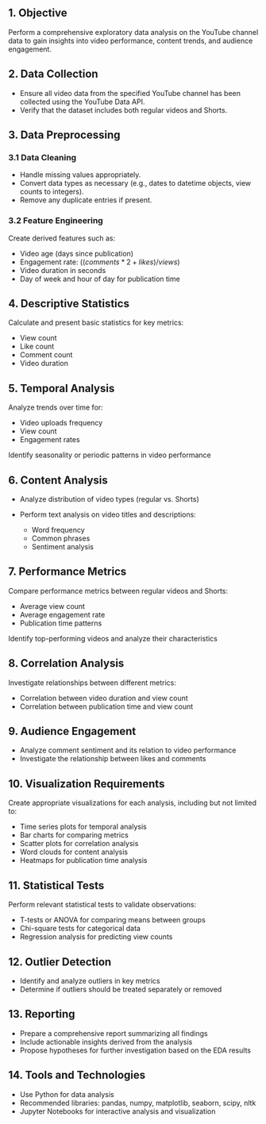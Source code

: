 ## 1. Objective
Perform a comprehensive exploratory data analysis on the YouTube channel data to gain insights into video performance, content trends, and audience engagement.
## 2. Data Collection

- Ensure all video data from the specified YouTube channel has been collected using the YouTube Data API.
- Verify that the dataset includes both regular videos and Shorts.

## 3. Data Preprocessing
### 3.1 Data Cleaning

- Handle missing values appropriately.
- Convert data types as necessary (e.g., dates to datetime objects, view counts to integers).
- Remove any duplicate entries if present.

### 3.2 Feature Engineering

Create derived features such as:
- Video age (days since publication)
- Engagement rate: $((comments*2 + likes) / views)$
- Video duration in seconds
- Day of week and hour of day for publication time

## 4. Descriptive Statistics

Calculate and present basic statistics for key metrics:

- View count
- Like count
- Comment count
- Video duration

## 5. Temporal Analysis

Analyze trends over time for:

- Video uploads frequency
- View count
- Engagement rates

Identify seasonality or periodic patterns in video performance

## 6. Content Analysis

- Analyze distribution of video types (regular vs. Shorts)
- Perform text analysis on video titles and descriptions:

    - Word frequency
    - Common phrases
    - Sentiment analysis

## 7. Performance Metrics

Compare performance metrics between regular videos and Shorts:

- Average view count
- Average engagement rate
- Publication time patterns

Identify top-performing videos and analyze their characteristics

## 8. Correlation Analysis

Investigate relationships between different metrics:

- Correlation between video duration and view count
- Correlation between publication time and view count

## 9. Audience Engagement

- Analyze comment sentiment and its relation to video performance
- Investigate the relationship between likes and comments

## 10. Visualization Requirements

Create appropriate visualizations for each analysis, including but not limited to:

- Time series plots for temporal analysis
- Bar charts for comparing metrics
- Scatter plots for correlation analysis
- Word clouds for content analysis
- Heatmaps for publication time analysis

## 11. Statistical Tests

Perform relevant statistical tests to validate observations:

- T-tests or ANOVA for comparing means between groups
- Chi-square tests for categorical data
- Regression analysis for predicting view counts

## 12. Outlier Detection

- Identify and analyze outliers in key metrics
- Determine if outliers should be treated separately or removed

## 13. Reporting

- Prepare a comprehensive report summarizing all findings
- Include actionable insights derived from the analysis
- Propose hypotheses for further investigation based on the EDA results

## 14. Tools and Technologies

- Use Python for data analysis
- Recommended libraries: pandas, numpy, matplotlib, seaborn, scipy, nltk
- Jupyter Notebooks for interactive analysis and visualization